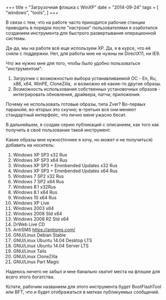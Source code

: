+++
title = "Загрузочная флэшка с WinXP"
date = "2014-09-24"
tags = [
    "windows",
    "tools",
]
+++

В связи с тем, что на работе часто приходится рабочие станции приводить в порядок после "настроки" пользователями я озаботился созданием инструмента для быстрого развертывания операционной системы.  

Да-да, мы на работе всё еще используем ХР. Да, я в курсе, что её сняли с поддержки. Нет, для работы мне не нужны ни DirectX11, ни IE9.  

Что же нужно мне для того, чтобы было удобно пользоваться "инструментом":  

1. Загрузчик с возможностью выбора устанавливаемой ОС - En, Ru, x86, x64, WinPE, CloneZilla,  и возможно её какие-то другие образы.  
2. Возможность использования собственных установочных образов - интегрировать обновления, драйвера, патчи, приложения.  

Почему не использовать готовые образы, типа Zver? Во-первых паранойя; во-вторых это скучно; в-третьих все они меняют стандартный интерфейс, что лично меня ужасно бесит.  

В дальнейшем, я создам серию публикаций с описанием, как того как получить в своё пользование такой инструмент.  

Какие образы мне нужно(точнее я хочу, но может и не получиться) добавить на носитель:  

1.  Windows XP SP3 x32 Rus
2.  Windows XP SP3 x64 Rus
3.  Windows XP SP3 + Emmbended Updates x32 Rus
4.  Windows XP SP3 + Emmbended Updates x64 Rus
5.  Windows 7 SP2 x32 Rus
6.  Windows 7 SP2 x64 Rus
7.  Windows 8.1 x32Rus
8.  Windows 8.1 x64 Rus
9.  Windows 10 x64 Rus
10. Windows XP Live
11. Windows 2003 x64
12. Windows 2008 Std x64
13. Windows 2008 R2 Std x64
14. DrWeb Live CD
15. AntiSMS https://antisms.com/
16. GNU/Linux Debian Stable
17. GNU/Linux Ubuntu 14.04 Desktop LTS
18. GNU/Linux Ubuntu 14.04 Server LTS
19. GNU/Linux Tails
20. GNU/Linux CloneZilla
21. GNU/Linux Part Magic 

Надеюсь ничего не забыл и мне банально хватит места на флэшке для всего этого богатства.  

Кстати, рабочим названием для этого инструмента будет BootFlashTool или BFT, что и будет отображаться в метках публикуемых сообщений. 

